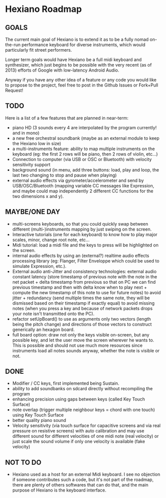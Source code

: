 Hexiano Roadmap
==============


GOALS
-----------

The current main goal of Hexiano is to extend it as to be a fully nomad on-the-run performance keyboard for diverse instruments, which would particularly fit street performers.

Longer term goals would have Hexiano be a full midi keyboard and synthesizer, which just begins to be possible with the very recent (as of 2013) efforts of Google with low-latency Android Audio.

Anyway if you have any other idea of a feature or any code you would like to propose to the project, feel free to post in the Github Issues or Fork+Pull Request!


TODO
---------

Here is a list of a few features that are planned in near-term:

- piano HD (3 sounds every 4 are interpolated by the program currently! and in mono)
- a new free orchestral soundbank (maybe as an external module to keep the Hexiano low in size)
- a multi-instruments feature: ability to map multiple instruments on the keyboard (eg: the first 2 rows will be piano, then 2 rows of violin, etc...)
- Connection to computer (via USB or OSC or Bluetooth) with velocity sensitivity support
- background sound (in menu, add three buttons: load, play and loop, the last two changing to stop and pause when playing)
- external audio effects via gyrometer/accelerometer and send by USB/OSC/Bluetooth (mapping variable CC messages like Expression, and maybe could map independently 2 different CC functions for the two dimensions x and y).

MAYBE/ONE DAY
-------------

- multi-screens keyboards, so that you could quickly swap between different (multi-)instruments mapping by just swiping on the screen.
- Interactive tutorials (one for each keyboard) to know how to play major scales, minor, change root note, etc...
- Midi tutorial: load a midi file and the keys to press will be highlighted on the screen.
- internal audio effects by using an (external?) realtime audio effects processing library (eg: Flanger, Filter Enveloppe which could be used to simulate Expression, etc.).
- External audio anti-Jitter and consistency technologies: external audio constant latency (store timestamp of previous note with the note in the net packet + delta timestamp from previous so that on PC we can find previous timestamp and then with delta know when to play next + compute the new timestamp of this note to use for future notes) to avoid jitter + redundancy (send multiple times the same note, they will be dismissed based on their timestamp if exactly equal) to avoid missing notes (when you press a key and because of network packets drops your note isn't transmitted onto the PC).
- refactor setUpBoard() to use as arguments only two vectors (length being the pitch change)  and directions of those vectors to construct generically an hexagon board.
- full board option: draw not only the keys visible on-screen, but any possible key, and let the user move the screen wherever he wants to. This is possible and should not use much more resources since instruments load all notes sounds anyway, whether the note is visible or not.

DONE
---------

- Modifier / CC keys, first implemented being Sustain.
- ability to add soundbanks on sdcard directly without recompiling the program
- enhancing precision using gaps between keys (called Key Touch Surface)
- note overlap (trigger multiple neighbour keys = chord with one touch) using Key Touch Surface
- better quality piano sound
- Velocity sensitivity (via touch surface for capacitive screens and via real pressure on resistive screens) with auto calibration and may use different sound for different velocities of one midi note (real velocity) or just scale the sound volume if only one velocity is available (fake velocity)

NOT TO DO
---------
- Hexiano used as a host for an external Midi keyboard. I see no objection if someone contributes such a code, but it's not part of the roadmap, there are plenty of others softwares that can do that, and the main purpose of Hexiano is the keyboard interface.
